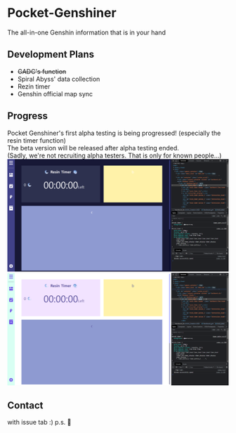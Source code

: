 # Pocket-Genshiner
The all-in-one Genshin information that is in your hand



## Development Plans
- ~~GADC's function~~
- Spiral Abyss' data collection
- Rezin timer
- Genshin official map sync

## Progress
Pocket Genshiner's first alpha testing is being progressed! (especially the resin timer function)\
The beta version will be released after alpha testing ended.\
(Sadly, we're not recruiting alpha testers. That is only for known people...)
![p1](https://github.com/ForestHouse2316/Pocket-Genshiner/blob/readme/Document/1.png?raw=true)
![p2](https://github.com/ForestHouse2316/Pocket-Genshiner/blob/readme/Document/2.png?raw=true)


## Contact
with issue tab :)
p.s. 🤔
